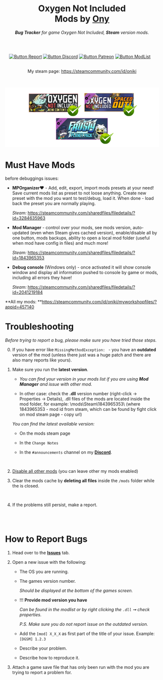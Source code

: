 
<div align = center>

# Oxygen Not Included <br> Mods by **[Ony]**

***Bug Tracker*** *for  game Oxygen Not Included, **Steam** version mods.*

<br>
<br>

[![Button Report]][Report]
[![Button Discord]][Discord]
[![Button Patreon]][Patreon]
[![Button ModList]][ModList]   


<BR>My steam page: https://steamcommunity.com/id/oniki

</div>

<br>
<p align=center><img src="https://raw.githubusercontent.com/O-n-y/oxy.mods/master/oxy_supporred.png"  title="Support Vanialla game and all DLC"></p>

<!----------------------------------------------------------------------------->
# Must Have Mods 
before debuggings issues:
* **MPOrganizer❤️** - Add, edit, export, import mods presets at your need! Save current mods list as preset to not loose anything. Create new preset with the mod you want to test/debug, load it. When done - load back the preset you are normally playing.
    
    _Steam:_ https://steamcommunity.com/sharedfiles/filedetails/?id=3284635963
* **Mod Manager** - control over your mods, see mods version, auto-updated (even when Steam gives cached version), enable/disable all by one button, mods backups, ability to open a local mod folder (useful when mod have config in files) and much more!

    _Steam:_ https://steamcommunity.com/sharedfiles/filedetails/?id=1843965353
* **Debug console** (Windows only) - once activated it will show console window and display all information pushed to console by game or mods, including all errors they have!

    _Steam:_ https://steamcommunity.com/sharedfiles/filedetails/?id=2041219184

**All my mods: **https://steamcommunity.com/id/oniki/myworkshopfiles/?appid=457140

# Troubleshooting

*Before trying to report a bug, please make sure you have tried those steps.*


0.  If you have error like `MissingMethodException: ` - you have an **outdated** version of the mod (unless there just was a huge patch and there are also many reports like yours).

1.  Make sure you run the **latest version**.

    - *You can find your version in your mods list if you are using **Mod Manager** and issue with other mod.*
    
    - In other case: check the **.dll** version number (right-click -> Properties -> Details), .dll files of the mods are located inside the mod folder, for example: \mods\Steam\1843965353\ (where 1843965353 - mod id from steam, which can be found by fight click on mod steam page - copy url)

    *You can find the latest available version:*

    -   On the mods steam page

    -   In the `Change Notes`

    -   In the `#announcements` channel on my **[Discord]**.

    <br>
    
3.  <ins>Disable all other mods</ins> (you can leave other my mods enabled)
    <br>
    
4.  Clear the mods cache by **deleting all files** inside the `/mods` folder while the is closed.

    <br>

5.  If the problems still persist, make a report.

<br>
<br>

# How to Report Bugs


1.  Head over to the **[Issues]** tab.

2.  Open a new issue with the following:

    -   The OS you are running.

    -   The games version number.

        *Should be displayed at the bottom of the games screen.*

    -   !!! **Provide mod version you have**

        *Can be found in the modlist or by right clicking the `.dll` ➞ check properties.*

        *P.S. Make sure you do not report issue on the outdated version.*

    -   Add the `[mod] X_X_X` as first part of the title of your issue. Example: `[DGSM] 1.2.3`

    -   Describe your problem.

    -   Describe how to reproduce it.

3.  Attach a game save file that has only been run with the mod you are trying to report a problem for.

<br>


<!----------------------------------------------------------------------------->


[ModList]: https://steamcommunity.com/workshop/filedetails/?id=1868471353
[Discord]: https://discord.gg/n9FhwzQFAV
[Patreon]: https://www.patreon.com/ony_mods
[Boosty]: https://boosty.to/ony_mods
[Ony]: https://steamcommunity.com/id/oniki

[Report]: https://github.com/O-n-y/oxy.mods/issues/new
[Issues]: https://github.com/O-n-y/oxy.mods/issues

<!---------------------------------[ Buttons ]--------------------------------->

[Button Report]: https://img.shields.io/badge/Report_A_Bug-609926?style=for-the-badge&logoColor=white&logo=Hackaday
[Button ModList]: https://img.shields.io/badge/ModList-1A9FFF?style=for-the-badge&logoColor=white&logo=Steam
[Button Discord]: https://img.shields.io/badge/Discord-5865F2?style=for-the-badge&logoColor=white&logo=Discord
[Button Patreon]: https://img.shields.io/badge/Patreon-F96854?style=for-the-badge&logo=patreon&logoColor=white
[Button Boosty]: https://img.shields.io/badge/boosty-fc7703?style=for-the-badge&logo=boosty&logoColor=white


